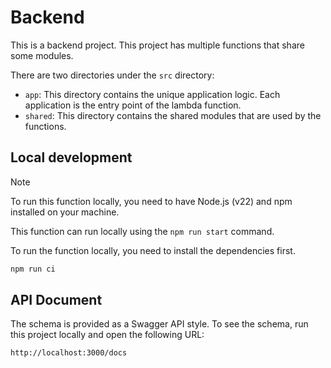 # Backend

This is a backend project.
This project has multiple functions that share some modules.

There are two directories under the `src` directory:

- `app`: This directory contains the unique application logic. Each application is the entry point of the lambda function.
- `shared`: This directory contains the shared modules that are used by the functions.

## Local development

> [!NOTE]
> To run this function locally, you need to have Node.js (v22) and npm installed on your machine.

This function can run locally using the `npm run start` command.

To run the function locally, you need to install the dependencies first.

```bash
npm run ci
```

## API Document

The schema is provided as a Swagger API style.
To see the schema, run this project locally and open the following URL:

`http://localhost:3000/docs`
